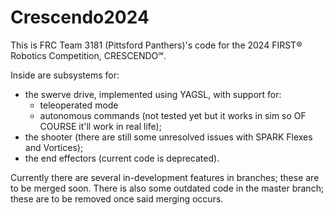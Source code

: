 # Crescendo2024

This is FRC Team 3181 (Pittsford Panthers)'s code for the 2024 FIRST® Robotics Competition, CRESCENDO℠.

Inside are subsystems for:
* the swerve drive, implemented using YAGSL, with support for:
  * teleoperated mode
  * autonomous commands (not tested yet but it works in sim so OF COURSE it'll work in real life);
* the shooter (there are still some unresolved issues with SPARK Flexes and Vortices);
* the end effectors (current code is deprecated).

Currently there are several in-development features in branches; these are to be merged soon. There is also some 
outdated code in the master branch; these are to be removed once said merging occurs.